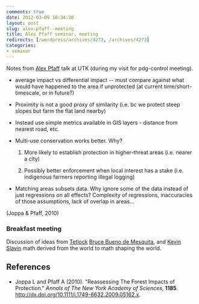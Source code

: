 ```yaml
---
comments: true
date: 2012-03-09 10:34:20
layout: post
slug: alex-pfaff--meeting
title: Alex Pfaff seminar, meeting
redirects: [/wordpress/archives/4273, /archives/4273]
categories:
- seminar
---
```


Notes from [Alex Pfaff](http://www.duke.edu/~asp9/cv&bio.html) talk at UTK (during my visit for pdg-control meeting).





  * average impact vs differential impact -- must compare against what would have happened to the area if unprotected (at current time/short-timescale, or in future?)  


  * Proximity is not a good proxy of similarity (i.e. bc we protect steep slopes but farm the flat land nearby)


  * Instead use simple metrics available in GIS layers - distance from nearest road, etc.


  * Multi-use conservation works better.  Why?  




    1. More likely to establish protection in higher-threat areas (i.e. nearer a city)


    2. Possibly better enforcement when local interest has a stake (i.e. indigenous farmers reporting illegal logging)




  * Matching areas subsets data.  Why ignore some of the data instead of just regressions on all effects?  Complexity of regressions, inaccuracies of those assumptions, lack of overlap in areas...



(Joppa & Pfaff, 2010)



### Breakfast meeting



Discussion of ideas from [Tetlock](http://www.amazon.com/Expert-Political-Judgment-Good-Know/dp/0691123020) [Bruce Bueno de Mesquita](http://www.amazon.com/The-Predictioneers-Game-ebook/dp/B002PXFYOC/ref=sr_1_3?ie=UTF8&qid=1331397537&sr=8-3), and [Kevin Slavin](http://www.ted.com/talks/kevin_slavin_how_algorithms_shape_our_world.html) math derived from the world to math shaping the world.


## References


- Joppa L and Pfaff A (2010).
"Reassessing The Forest Impacts of Protection."
*Annals of The New York Academy of Sciences*, **1185**.
<a href="http://dx.doi.org/10.1111/j.1749-6632.2009.05162.x">http://dx.doi.org/10.1111/j.1749-6632.2009.05162.x</a>.
